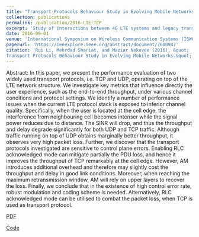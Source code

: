 ```yaml
---
title: "Transport Protocols Behaviour Study in Evolving Mobile Networks"
collection: publications
permalink: /publication/2016-LTE-TCP
excerpt: 'Study of interactions between 4G LTE systems and legacy transport protocols'
date: 2016-09-01
venue: 'International Symposium on Wireless Communication Systems (ISWCS)'
paperurl: 'https://ieeexplore.ieee.org/abstract/document/7600947'
citation: 'Rui Li, Mehrdad Shariat, and Maziar Nekovee (2016). &quot; 
Transport Protocols Behaviour Study in Evolving Mobile Networks.&quot; <i> International Symposium on Wireless Communication Systems (ISWCS), Poznan, Poland </i>. 456-460. DOI: 10.1109/ISWCS.2016.7600947'
---
```

Abstract: In this paper, we present the performance evaluation of two widely used transport protocols, i.e. TCP and UDP, operating on top of the LTE network structure. We investigate key metrics that influence directly the user experience, such as the end-to-end throughput, under various channel conditions and protocol settings. We identify a number of performance issues when the current LTE protocol stack is exposed to inferior channel quality. Specifically, when the user is located at the cell edge, the interference from neighbouring cell becomes intenser while the signal power reduces due to distance. The SINR will drop, and thus the throughput and delay degrade significantly for both UDP and TCP traffic. Although traffic running on top of UDP obtains marginally better throughput, it observes very high packet loss. Further, we discover that the transport protocols investigated are sensitive to control plane errors. Enabling RLC acknowledged mode can mitigate partially the PDU loss, and hence it improves the throughput of TCP remarkably at the cell edge. However, AM introduces additional overhead and therefore may slightly cost the throughput and delay in good link conditions. Moreover, when reaching the maximum retransmission window, AM will rely on upper layers to recover the loss. Finally, we conclude that in the existence of high control error rate, robust modulation and coding scheme is needed. Alternatively, RLC acknowledged mode can be utilised to combat the packet loss, when TCP is used as transport protocol. 


[PDF](http://ruihuili.github.io/files/li16lte.pdf)

[Code](https://github.com/ruihuili/DRL_UAV_CellularNet)
